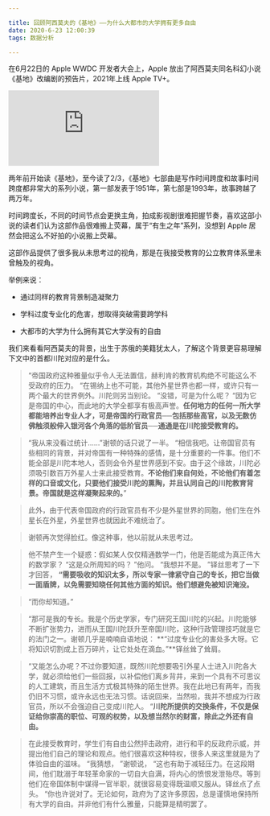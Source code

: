 ```yaml
---

title: 回顾阿西莫夫的《基地》——为什么大都市的大学拥有更多自由
date: 2020-6-23 12:00:39
tags: 数据分析

---
```


在6月22日的 Apple WWDC 开发者大会上，Apple 放出了阿西莫夫同名科幻小说《基地》改编剧的预告片，2021年上线 Apple TV+。

<iframe frameborder="0" src="https://v.qq.com/txp/iframe/player.html?vid=z3103ot6peg" allowFullScreen="true"></iframe>

两年前开始读《基地》，至今读了2/3，《基地》七部曲是写作时间跨度和故事时间跨度都非常大的系列小说，第一部发表于1951年，第七部是1993年，故事跨越了两万年。

时间跨度长，不同的时间节点会更换主角，拍成影视剧很难把握节奏，喜欢这部小说的读者们认为这部作品很难搬上荧幕，属于“有生之年”系列，没想到 Apple 居然会把这么不好拍的小说搬上荧幕。

这部作品提供了很多我从未思考过的视角，那是在我接受教育的公立教育体系里未曾触及的视角。



举例来说：

- 通过同样的教育背景制造凝聚力

- 学科过度专业化的危害，想取得突破需要跨学科
- 大都市的大学为什么拥有其它大学没有的自由

我们来看看阿西莫夫的背景，出生于苏俄的美籍犹太人，了解这个背景更容易理解下文中的首都川陀对应的是什么。



> “帝国政府这种雅量似乎令人无法置信，赫利肯的教育机构绝不可能这么不受政府的压力。 “在锡纳上也不可能，其他外星世界也都一样，或许只有一两个最大的世界例外。川陀则另当别论。 “没错，可是为什么呢？ “因为它是帝国的中心，而此地的大学全都享有极高声誉。**任何地方的任何一所大学都能培养出专业人才，可是帝国的行政官员──包括那些高官，以及无数仿佛触须般伸入银河各个角落的低阶官员──通通是在川陀接受教育的。** 

> “我从来没看过统计……”谢顿的话只说了一半。 “相信我吧。让帝国官员有些相同的背景，并对帝国有一种特殊的感情，是十分重要的一件事。他们不能全部是川陀本地人，否则会令外星世界感到不安。由于这个缘故，川陀必须吸引数百万外星人士来此接受教育。**不论他们来自何处，不论他们有着怎样的口音或文化，只要他们接受川陀的熏陶，并且认同自己的川陀教育背景。帝国就是这样凝聚起来的。**”

> 此外，由于代表帝国政府的行政官员有不少是外星世界的同胞，他们生在外星长在外星，外星世界也就因此不难统治了。

> 谢顿再次觉得脸红。像这种事，他以前就从未思考过。

> 他不禁产生一个疑惑：假如某人仅仅精通数学一门，他是否能成为真正伟大的数学家？ “这是众所周知的吗？ ”他问。 “我想并不是。 ”铎丝思考了一下才回答， **“需要吸收的知识太多，所以专家一律紧守自己的专长，把它当做一面盾牌，以免需要知晓任何其他方面的知识。他们想避免被知识淹没。**

> “而你却知道。” 

> “那可是我的专长。我是个历史学家，专门研究王国川陀的兴起。川陀能够不断扩张势力，进而从王国川陀跃升至帝国川陀，这种行政管理技巧就是它的法门之一。谢顿几乎是喃喃自语地说： **“过度专业化的害处多大呀。它将知识切割成上百万碎片，让它处处在滴血。”**铎丝耸了耸肩。

> “又能怎么办呢？不过你要知道，既然川陀想要吸引外星人士进入川陀各大学，就必须给他们一些回报，以补偿他们离乡背井，来到一个具有不可思议的人工建筑，而且生活方式极其特殊的陌生世界。我在此地已有两年，而我仍旧不习惯，或许永远也无法习惯。话说回来，当然啦，我并不想成为行政官员，所以不会强迫自己变成川陀人。 “**川陀所提供的交换条件，不仅是保证给你崇高的职位、可观的权势，以及想当然尔的财富，除此之外还有自由。**

> 在此接受教育时，学生们有自由公然抨击政府，进行和平的反政府示威，并提出他们自己的理论和观点。他们很喜欢这种特权，很多人来这里就是为了体验自由的滋味。 “我猜想， ”谢顿说， “这也有助于减轻压力。在这段期间，他们耽溺于年轻革命家的一切自大自满，将内心的愤恨发泄殆尽。等到他们在帝国体制中谋得一官半职，就很容易变得既温顺又服从。铎丝点了点头。 “你也许说对了。无论如何，政府为了这许多原因，总是谨慎地保持所有大学的自由。并非他们有什么雅量，只能算是精明罢了。